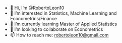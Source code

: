 - 👋 Hi, I’m @RobertoLeon10
- 👀 I’m interested in Statistics, Machine Learning and Econometrics/Finance
- 🌱 I’m currently learning Master of Applied Statistics 
- 💞️ I’m looking to collaborate on Econometrics
- 📫 How to reach me: robertoleon10@gmail.com

<!---
RobertoLeon10/RobertoLeon10 is a ✨ special ✨ repository because its `README.md` (this file) appears on your GitHub profile.
You can click the Preview link to take a look at your changes.
--->
